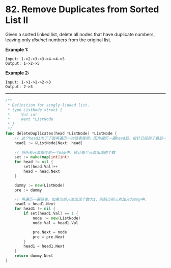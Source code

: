 # 82. Remove Duplicates from Sorted List II

Given a sorted linked list, delete all nodes that have duplicate numbers, leaving only *distinct* numbers from the original list.

**Example 1:**

```
Input: 1->2->3->3->4->4->5
Output: 1->2->5
```

**Example 2:**

```
Input: 1->1->1->2->3
Output: 2->3
```

***



```go
/**
 * Definition for singly-linked list.
 * type ListNode struct {
 *     Val int
 *     Next *ListNode
 * }
 */
func deleteDuplicates(head *ListNode) *ListNode {
    // 这个head1为了下面再遍历一次链表使用，因为遍历一遍head后，指针已经到了最后一个位置，回不到开头。
    head1 := &ListNode{Next: head}  
    
    // 将所有元素保存到一个map中，统计每个元素出现的个数
	set := make(map[int]int)
	for head != nil {
		set[head.Val]++
		head = head.Next
	}

	dummy := new(ListNode)
	pre := dummy

    // 再遍历一遍链表，如果当前元素出现个数为1，则把当前元素加入dummy中。
	head1 = head1.Next
	for head1 != nil {
		if set[head1.Val] == 1 {
			node := new(ListNode)
			node.Val = head1.Val

			pre.Next = node
			pre = pre.Next
		}
		head1 = head1.Next
	}
	return dummy.Next
}
```

